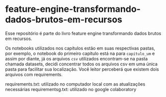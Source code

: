 # feature-engine-transformando-dados-brutos-em-recursos

Esse repositório é parte do livro feature engine transformando dados brutos em recursos.

Os notebooks utilizados nos capítulos  estão em suas respectivas pastas, por exemplo, o notebook do primeiro capítulo está na para `capitulo_um` e assim por diante, já os arquivos `csv` utilizados encontram-se na pasta chamada datasets, decidi concentrar todos os arquivos csv em uma única pasta para facilitar sua localização. Você leitor perceberá que existem dois arquivos com requirements.

requirements.txt: utilizado no computador local com as atualizações necessárias
requirementsg.txt: utilizado no google colaboratory 
